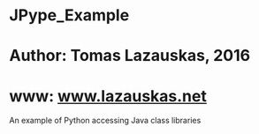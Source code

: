 # JPype_Example
# Author: Tomas Lazauskas, 2016
# www: www.lazauskas.net

An example of Python accessing Java class libraries
